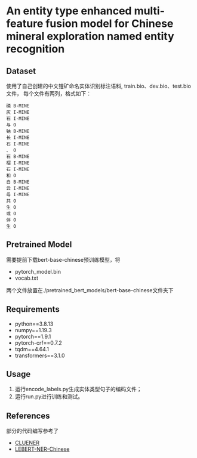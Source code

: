 # An entity type enhanced multi-feature fusion model for Chinese mineral exploration named entity recognition


## Dataset
使用了自己创建的中文锂矿命名实体识别标注语料, train.bio、dev.bio、test.bio文件，
每个文件有两列，格式如下：
```
磷 B-MINE
灰 I-MINE
石 I-MINE
与 O
钠 B-MINE
长 I-MINE
石 I-MINE
、 O
石 B-MINE
榴 I-MINE
石 I-MINE
和 O
白 B-MINE
云 I-MINE
母 I-MINE
共 O
生 O
或 O
伴 O
生 O
```



## Pretrained Model
需要提前下载bert-base-chinese预训练模型，将
- pytorch_model.bin
- vocab.txt

两个文件放置在./pretrained_bert_models/bert-base-chinese文件夹下


## Requirements
- python==3.8.13
- numpy==1.19.3
- pytorch==1.9.1
- pytorch-crf==0.7.2
- tqdm==4.64.1
- transformers==3.1.0

## Usage
1. 运行encode_labels.py生成实体类型句子的编码文件；
2. 运行run.py进行训练和测试。

## References
部分的代码编写参考了
- [CLUENER](https://github.com/CLUEbenchmark/CLUENER2020) 
- [LEBERT-NER-Chinese](https://github.com/yangjianxin1/LEBERT-NER-Chinese) 




